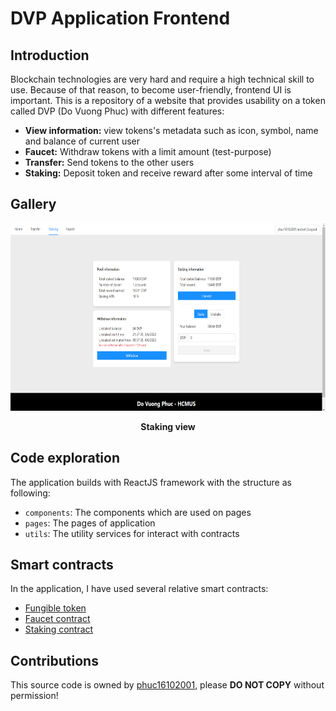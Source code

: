 # DVP Application Frontend

## Introduction

Blockchain technologies are very hard and require a high technical skill to use. Because of that reason, to become user-friendly, frontend UI is important. This is a repository of a website that provides usability on a token called DVP (Do Vuong Phuc) with different features:

- **View information:** view tokens's metadata such as icon, symbol, name and balance of current user
- **Faucet:** Withdraw tokens with a limit amount (test-purpose)
- **Transfer:** Send tokens to the other users
- **Staking:** Deposit token and receive reward after some interval of time

## Gallery

<p align="center">
  <img width="640" height="300" src="res/ui.png">
</p>
<p align="center">
    <b>Staking view</b>
</p>

## Code exploration
The application builds with ReactJS framework with the structure as following:
- `components`: The components which are used on pages
- `pages`: The pages of application
- `utils`: The utility services for interact with contracts

## Smart contracts
In the application, I have used several relative smart contracts:
- [Fungible token](https://github.com/phuc16102001/near-dvp-ft)
- [Faucet contract](https://github.com/phuc16102001/near-dvp-faucet)
- [Staking contract](https://github.com/phuc16102001/near-dvp-staking)

## Contributions
This source code is owned by [phuc16102001](https://github.com/phuc16102001), please **DO NOT COPY** without permission!